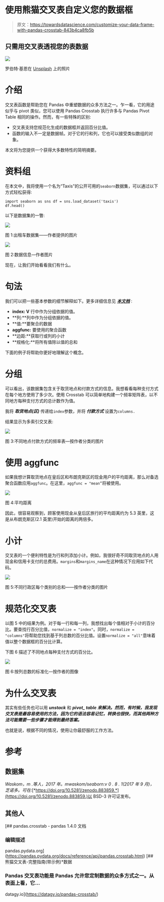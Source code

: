 # 使用熊猫交叉表自定义您的数据框

> 原文：<https://towardsdatascience.com/customize-your-data-frame-with-pandas-crosstab-843b4ca8fb5b>

## 只需用交叉表透视您的表数据

![](img/0d861ce33ae09bc12dfa23ab978cf9fc.png)

罗伯特·基恩在 [Unsplash](https://unsplash.com?utm_source=medium&utm_medium=referral) 上的照片

# 介绍

交叉表函数是帮助您在 Pandas 中重塑数据的众多方法之一。乍一看，它的用途似乎与 pivot 类似，您可以使用 Pandas Crosstab 执行许多与 Pandas Pivot Table 相同的操作。然而，有一些特殊的区别:

*   交叉表支持您规范化生成的数据框并返回百分比值。
*   函数的输入不一定是数据帧。对于它的行和列，它也可以接受类似数组的对象。

本文将为您提供一个获得大多数特性的简明摘要。

# 资料组

在本文中，我将使用一个名为“Taxis”的公开可用的`seaborn`数据集，可以通过以下方式轻松获得:

```
import seaborn as sns df = sns.load_dataset('taxis')
df.head()
```

以下是数据集的一瞥:

![](img/108852456501f72c045629292684e681.png)

图 1:出租车数据集——作者提供的图片

![](img/57424c764abba75be253fd0675006646.png)

图 2:数据信息—作者图片

现在，让我们开始看看我们有什么。

# 句法

我们可以把一些基本参数的细节解释如下。更多详细信息见 [***本文档***](https://pandas.pydata.org/docs/reference/api/pandas.crosstab.html) :

*   **index: V** 行中作为分组依据的值。
*   **列:**列中作为分组依据的值。
*   **值:**要聚合的数据
*   **aggfunc:** 要使用的聚合函数
*   **边距:**获取行或列的小计
*   **规格化:**将所有值除以值的总和

下面的例子将帮助你更好地理解这个概念。

# 分组

可以看出，该数据集包含关于取货地点和付款方式的信息。我想看看每种支付方式在每个地方使用了多少次。使用 Crosstab 可以简单地构建一个频率矩阵表，以不同地方每种支付方式的总计数作为值。

我将 ***取货地点(区)*** 传递给`index`参数，并将 ***付款方式*** 设置为`columns.`

结果显示为多索引交叉表:

![](img/31af52b9f8e5b461dba6fe6b94d43e64.png)

图 3:不同地点付款方式的频率表—按作者分类的图片

# 使用 aggfunc

如果我想计算取货地点在皇后区和布朗克斯区的现金用户的平均距离，那么对备选聚合函数应用`aggfunc`。在这里，`aggfunc = "mean”`将被使用。

![](img/7e22989a4aa1121675d00a2060925f1b.png)

图 4:平均距离

因此，很容易观察到，顾客使用现金从皇后区旅行的平均距离约为 5.3 英里，这是从布朗克斯区(2.1 英里)开始的距离的两倍多。

# 小计

交叉表的一个便利特性是为行和列添加小计。例如，我很好奇不同取货地点的人用现金和信用卡支付的总费用。`margins`和`margins_name`在这种情况下应用如下代码。

![](img/036338c66a29c8d91463869c590b96ac.png)

图 5:不同行政区每个类别的总和——按作者分类的图片

# 规范化交叉表

以图 5 中的结果为例。对于每一行和每一列，我想找出每个值相对于小计的百分比。要查找行百分比值，`normalize = "index"`。同时，`normalize = "columns"`将帮助您找到基于列总数的百分比值。设置`normalize = "all"`意味着值以整个数据框的百分比计算。

下图 6 描述了不同地点每种支付方式的百分比。

![](img/0ee6ec10fa5768ce4796736bece42426.png)

图 6:按列总数的标准化—按作者的图像

# 为什么交叉表

其实有些任务也可以用 ***unstack*** 和 ***pivot_ table 来解决。然而，有时候，我发现交叉表是最容易使用的方法，因为它的语法容易记忆，转换也很快，而其他两种方法可能需要一些步骤才能得到最终答案。***

也就是说，根据不同的情况，使用让你最舒服的工作方法。

# 参考

## 数据集

*Waskom，m .等人，2017 年。mwaskom/seaborn:v 0 . 8 . 1(2017 年 9 月)，芝诺多。可在:*[*https://doi.org/10.5281/zenodo.883859.*](https://doi.org/10.5281/zenodo.883859.)以 BSD-3 许可证发布。

## 其他人

 [## pandas.crosstab - pandas 1.4.0 文档

### 编辑描述

pandas.pydata.org](https://pandas.pydata.org/docs/reference/api/pandas.crosstab.html) [](https://datagy.io/pandas-crosstab/) [## 熊猫交叉表-完整指南(带示例)*数据

### Pandas 交叉表功能是 Pandas 允许您定制数据的众多方式之一。从表面上看，它…

datagy.io](https://datagy.io/pandas-crosstab/)